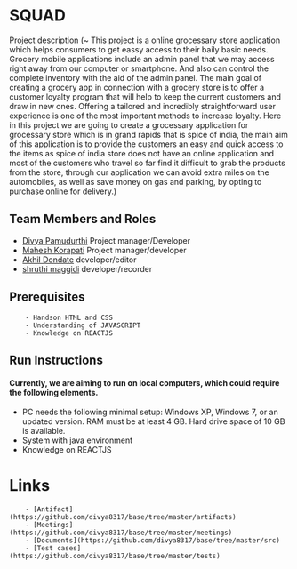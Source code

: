 # SQUAD

Project description (~ This project is a online grocessary store application which helps consumers to get eassy access to their baily basic needs. Grocery mobile applications include an admin panel that we may access right away from our computer or smartphone. And also can control the complete inventory with the aid of the admin panel. The main goal of creating a grocery app in connection with a grocery store is to offer a customer loyalty program that will help to keep the current customers and draw in new ones. Offering a tailored and incredibly straightforward user experience is one of the most important methods to increase loyalty. Here in this project we are going to create a grocessary application for grocessary store which is in grand rapids that is spice of india, the main aim of this application is to provide the customers an easy and quick access to the items as spice of india store does not have an online application and most of the customers who travel so far find it difficult to grab the products from the store, through our application we can avoid extra miles on the automobiles, as well as save money on gas and parking, by opting to purchase online for delivery.)

## Team Members and Roles
* [Divya Pamudurthi](https://github.com/divya8317/CIS641-HW2--Pamudurthi-) Project manager/Developer
* [Mahesh Korapati]( https://github.com/Mahesh-19082000/CIS641-HW2-Korrapati ) Project manager/developer 
* [Akhil Dondate](https://github.com/Akhilsunny25/CIS-HW2-Dondate) developer/editor
* [shruthi maggidi](https://github.com/shruthimaggidi/CIS-641-MAGGIDI) developer/recorder 

## Prerequisites
        - Handson HTML and CSS
        - Understanding of JAVASCRIPT
        - Knowledge on REACTJS

## Run Instructions
#### Currently, we are aiming to run on local computers, which could require the following elements.
- PC needs the following minimal setup: Windows XP, Windows 7, or an updated version.    RAM must be at least 4 GB. Hard drive space of 10 GB is available.
- System with java environment
- Knowledge on REACTJS
# Links
        - [Antifact](https://github.com/divya8317/base/tree/master/artifacts)
        - [Meetings](https://github.com/divya8317/base/tree/master/meetings)
        - [Documents](https://github.com/divya8317/base/tree/master/src)
        - [Test cases](https://github.com/divya8317/base/tree/master/tests)

